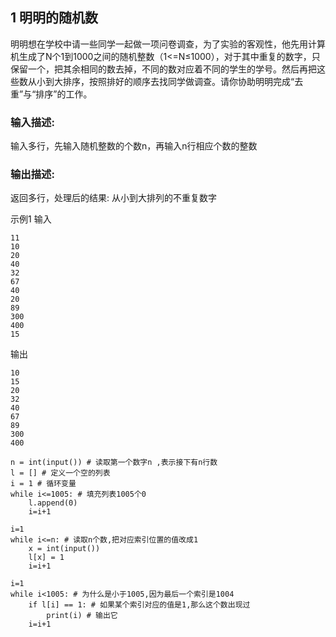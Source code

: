 ## 1 明明的随机数

明明想在学校中请一些同学一起做一项问卷调查，为了实验的客观性，他先用计算机生成了N个1到1000之间的随机整数（1<=N≤1000），对于其中重复的数字，只保留一个，把其余相同的数去掉，不同的数对应着不同的学生的学号。然后再把这些数从小到大排序，按照排好的顺序去找同学做调查。请你协助明明完成“去重”与“排序”的工作。

### 输入描述:
输入多行，先输入随机整数的个数n，再输入n行相应个数的整数

### 输出描述:

返回多行，处理后的结果: 从小到大排列的不重复数字

示例1
输入

```
11
10
20
40
32
67
40
20
89
300
400
15
```
输出

```
10
15
20
32
40
67
89
300
400
```


```python3
n = int(input()) # 读取第一个数字n ,表示接下有n行数
l = [] # 定义一个空的列表
i = 1 # 循环变量
while i<=1005: # 填充列表1005个0
    l.append(0)
    i=i+1

i=1
while i<=n: # 读取n个数,把对应索引位置的值改成1
    x = int(input())
    l[x] = 1
    i=i+1

i=1
while i<1005: # 为什么是小于1005,因为最后一个索引是1004
    if l[i] == 1: # 如果某个索引对应的值是1,那么这个数出现过
        print(i) # 输出它
    i=i+1
```
